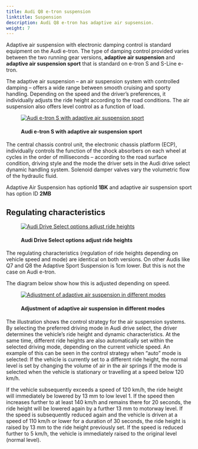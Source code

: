 ```yaml
---
title: Audi Q8 e-tron suspension
linktitle: Suspension 
description: Audi Q8 e-tron has adaptive air supsension.
weight: 7
---
```

<!-- markdownlint-disable MD033 -->

Adaptive air suspension with electronic damping control is standard equipment on the Audi e-tron. The type of damping control provided varies between the two running gear versions,
**adaptive air suspension** and **adaptive air suspension sport** that is standard on e-tron S and S-Line e-tron.

The adaptive air suspension – an air suspension system with controlled damping – offers a wide range between smooth cruising and sporty handling.
Depending on the speed and the driver’s preferences, it individually adjusts the ride height according to the road conditions.
The air suspension also offers level control as a function of load.

<figure>
    <a href="https://media.electrichasgoneaudi.net/multimedia/models/e-tron/drivetrain/suspension/adaptaiveairsuspensionsport.jpg">
        <img src="https://media.electrichasgoneaudi.net/multimedia/models/e-tron/drivetrain/suspension/adaptaiveairsuspensionsports.jpg" alt="Audi e-tron S with adaptive air suspension sport" title="Audi e-tron S with adaptive air suspension sport">
    </a>
    <figcaption><h4>Audi e-tron S with adaptive air suspension sport</h4></figcaption>
</figure>

The central chassis control unit, the electronic chassis platform (ECP), individually controls the function of the shock absorbers on each wheel at
cycles in the order of milliseconds – according to the road surface condition, driving style and the mode the driver sets in the Audi drive select dynamic handling system.
Solenoid damper valves vary the volumetric flow of the hydraulic fluid.

Adaptive Air Suspension has optionId **1BK** and adaptive air suspension sport has option ID **2MB**

## Regulating characteristics

<figure>
    <a href="https://media.electrichasgoneaudi.net/multimedia/models/e-tron/drivetrain/suspension/audidriveselect.png">
        <img src="https://media.electrichasgoneaudi.net/multimedia/models/e-tron/drivetrain/suspension/audidriveselects.png" alt="Audi Drive Select options adjust ride heights" title="Audi Drive Select options adjust ride heights">
    </a>
    <figcaption><h4>Audi Drive Select options adjust ride heights</h4></figcaption>
</figure>

The regulating characteristics (regulation of ride heights depending on vehicle speed and mode) are identical on both versions.
On other Audis like Q7 and Q8 the Adaptive Sport Suspension is 1cm lower. But this is not the case on Audi e-tron.

The diagram below show how this is adjusted depending on speed.

<figure>
    <a href="https://media.electrichasgoneaudi.net/multimedia/models/e-tron/drivetrain/suspension/suspensionmode.png">
        <img src="https://media.electrichasgoneaudi.net/multimedia/models/e-tron/drivetrain/suspension/suspensionmode.png" alt="Adjustment of adaptive air suspension in different modes" title="Adjustment of adaptive air suspension in different modes">
    </a>
    <figcaption><h4>Adjustment of adaptive air suspension in different modes</h4></figcaption>
</figure>

The illustration shows the control strategy for the air suspension systems. By selecting the preferred driving mode in Audi drive select, the driver determines the vehicle’s ride height and dynamic characteristics.
At the same time, different ride heights are also automatically set within the selected driving mode, depending on the current vehicle speed. An example of this can be seen in the control strategy when “auto” mode is selected:
If the vehicle is currently set to a different ride height, the normal level is set by changing the volume of air in the air springs if the mode is selected when the vehicle is stationary or travelling at a speed below 120 km/h.

If the vehicle subsequently exceeds a speed of 120 km/h, the ride height will immediately be lowered by 13 mm to low level 1. If the speed then increases further to at least 140 km/h and remains there for 20 seconds, the ride height will
be lowered again by a further 13 mm to motorway level. If the speed is subsequently reduced again and the vehicle is driven at a speed of 110 km/h or lower for a duration of 30 seconds,
the ride height is raised by 13 mm to the ride height previously set. If the speed is reduced further to 5 km/h, the vehicle is immediately raised to the original level (normal level).